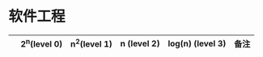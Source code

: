 # 软件工程

| | 2<sup>n</sup>(level 0) | n<sup>2</sup>(level 1) | n (level 2) | log(n) (level 3) | 备注 |
| -- | -- | -- | -- | -- | -- | 

